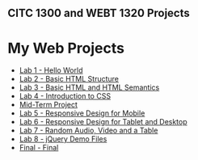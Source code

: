 ## CITC 1300 and WEBT 1320 Projects
<h1>My Web Projects</h1>

<ul> 
<li><a href="basic web desgn/index.html" target="_blank"> Lab 1 - Hello World</a></li>
<li><a href="lab 2/index.html" target="_blank"> Lab 2 - Basic HTML Structure</a></li>
<li><a href="lab 3/index.html" target="_blank"> Lab 3 - Basic HTML and HTML Semantics</a></li>
<li><a href="lab 4/index.html" target="_blank">Lab 4 - Introduction to CSS</a></li>
<li><a href="midterm/index.html" target="_blank"> Mid-Term Project</a></li>
<li><a href="lab 5/index.html" target="_blank"> Lab 5 - Responsive Design for Mobile</a></li>
<li><a href="lab 6/index.html" target="_blank"> Lab 6 - Responsive Design for Tablet and Desktop</a></li>
<li><a href="lab 7/index.html" target="_blank"> Lab 7 - Random Audio, Video and a Table</a></li>
<li><a href="lab 8/index.html" target="_blank"> Lab 8 - jQuery Demo Files</a></li>
<li><a href="Final/index.html" target="_blank"> Final - Final</a></li>
</ul>